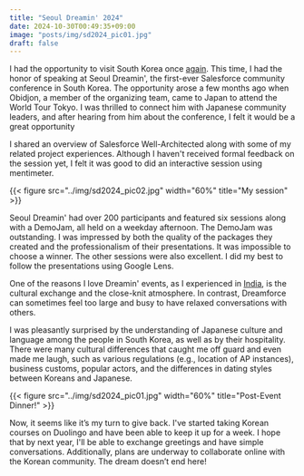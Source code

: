 ```yaml
---
title: "Seoul Dreamin' 2024"
date: 2024-10-30T00:49:35+09:00
image: "posts/img/sd2024_pic01.jpg"
draft: false
---
```

I had the opportunity to visit South Korea once [again](./trailblazers-in-korea.md). This time, I had the honor of speaking at Seoul Dreamin', the first-ever Salesforce community conference in South Korea. The opportunity arose a few months ago when Obidjon, a member of the organizing team, came to Japan to attend the World Tour Tokyo. I was thrilled to connect him with Japanese community leaders, and after hearing from him about the conference, I felt it would be a great opportunity

I shared an overview of Salesforce Well-Architected along with some of my related project experiences. Although I haven't received formal feedback on the session yet, I felt it was good to did an interactive session using mentimeter.

{{< figure src="../img/sd2024_pic02.jpg" width="60%" title="My session" >}}

Seoul Dreamin' had over 200 participants and featured six sessions along with a DemoJam, all held on a weekday afternoon. The DemoJam was outstanding. I was impressed by both the quality of the packages they created and the professionalism of their presentations. It was impossible to choose a winner. The other sessions were also excellent. I did my best to follow the presentations using Google Lens.

One of the reasons I love Dreamin' events, as I experienced in [India](./my-indiadreamin18-highlights.md), is the cultural exchange and the close-knit atmosphere. In contrast, Dreamforce can sometimes feel too large and busy to have relaxed conversations with others.

I was pleasantly surprised by the understanding of Japanese culture and language among the people in South Korea, as well as by their hospitality. There were many cultural differences that caught me off guard and even made me laugh, such as various regulations (e.g., location of AP instances), business customs, popular actors, and the differences in dating styles between Koreans and Japanese.

{{< figure src="../img/sd2024_pic01.jpg" width="60%" title="Post-Event Dinner!" >}}

Now, it seems like it’s my turn to give back. I've started taking Korean courses on Duolingo and have been able to keep it up for a week. I hope that by next year, I'll be able to exchange greetings and have simple conversations. Additionally, plans are underway to collaborate online with the Korean community. The dream doesn’t end here!